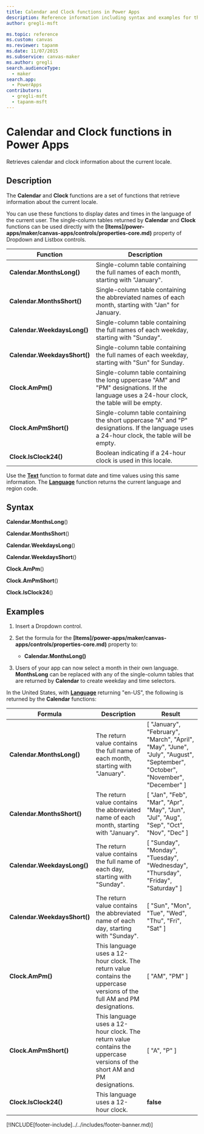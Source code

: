 ```yaml
---
title: Calendar and Clock functions in Power Apps
description: Reference information including syntax and examples for the Calendar and Clock functions in Power Apps.
author: gregli-msft

ms.topic: reference
ms.custom: canvas
ms.reviewer: tapanm
ms.date: 11/07/2015
ms.subservice: canvas-maker
ms.author: gregli
search.audienceType: 
  - maker
search.app: 
  - PowerApps
contributors:
  - gregli-msft
  - tapanm-msft
---
```

# Calendar and Clock functions in Power Apps
Retrieves calendar and clock information about the current locale.

## Description
The **Calendar** and **Clock** functions are a set of functions that retrieve information about the current locale.

You can use these functions to display dates and times in the language of the current user.  The single-column tables returned by **Calendar** and **Clock** functions can be used directly with the **[Items]/power-apps/maker/canvas-apps/controls/properties-core.md)** property of Dropdown and Listbox controls.

| Function | Description |
| --- | --- |
| **Calendar.MonthsLong()** |Single-column table containing the full names of each month, starting with "January". |
| **Calendar.MonthsShort()** |Single-column table containing the abbreviated names of each month, starting with "Jan" for January. |
| **Calendar.WeekdaysLong()** |Single-column table containing the full names of each weekday, starting with "Sunday". |
| **Calendar.WeekdaysShort()** |Single-column table containing the full names of each weekday, starting with "Sun" for Sunday. |
| **Clock.AmPm()** |Single-column table containing the long uppercase "AM" and "PM" designations.  If the language uses a 24-hour clock, the table will be empty. |
| **Clock.AmPmShort()** |Single-column table containing the short uppercase "A" and "P" designations.  If the language uses a 24-hour clock, the table will be empty. |
| **Clock.IsClock24()** |Boolean indicating if a 24-hour clock is used in this locale. |

Use the **[Text](function-text.md)** function to format date and time values using this same information.  The **[Language](function-language.md)** function returns the current language and region code.

## Syntax
**Calendar.MonthsLong**()

**Calendar.MonthsShort**()

**Calendar.WeekdaysLong**()

**Calendar.WeekdaysShort**()

**Clock.AmPm**()

**Clock.AmPmShort**()

**Clock.IsClock24**()

## Examples
1. Insert a Dropdown control.
2. Set the formula for the **[Items]/power-apps/maker/canvas-apps/controls/properties-core.md)** property to:
   
   * **Calendar.MonthsLong()**
3. Users of your app can now select a month in their own language.  **MonthsLong** can be replaced with any of the single-column tables that are returned by **Calendar** to create weekday and time selectors.

In the United States, with **[Language](function-language.md)** returning "en-US", the following is returned by the **Calendar** functions:

| Formula | Description | Result |
| --- | --- | --- |
| **Calendar.MonthsLong()** |The return value contains the full name of each month, starting with "January". |[ "January", "February", "March", "April", "May", "June", "July", "August", "September", "October", "November", "December" ] |
| **Calendar.MonthsShort()** |The return value contains the abbreviated name of each month, starting with "January". |[ "Jan", "Feb", "Mar", "Apr", "May", "Jun", "Jul", "Aug", "Sep", "Oct", "Nov", "Dec" ] |
| **Calendar.WeekdaysLong()** |The return value contains the full name of each day, starting with "Sunday". |[ "Sunday", "Monday", "Tuesday", "Wednesday", "Thursday", "Friday", "Saturday" ] |
| **Calendar.WeekdaysShort()** |The return value contains the abbreviated name of each day, starting with "Sunday". |[ "Sun", "Mon", "Tue", "Wed", "Thu", "Fri", "Sat" ] |
| **Clock.AmPm()** |This language uses a 12-hour clock. The return value contains the uppercase versions of the full AM and PM designations. |[ "AM", "PM" ] |
| **Clock.AmPmShort()** |This language uses a 12-hour clock. The return value contains the uppercase versions of the short AM and PM designations. |[ "A", "P" ] |
| **Clock.IsClock24()** |This language uses a 12-hour clock. |**false** |



[!INCLUDE[footer-include]../../includes/footer-banner.md)]